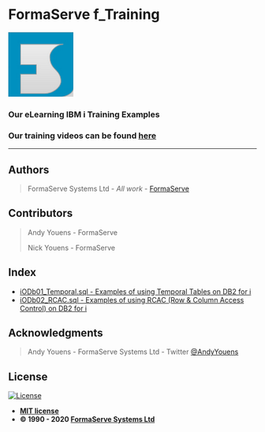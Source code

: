 # FormaServe f_Training

![FormaServe Logo](https://github.com/AndyYouens/f_Learning/blob/master/images/Logo.png)

### Our eLearning IBM i Training Examples

### Our training videos can be found [here](https://learning.formaserve.co.uk)

---

## Authors

> FormaServe Systems Ltd - _All work_ - [FormaServe](https://www.formaserve.co.uk)

## Contributors

> Andy Youens - FormaServe
>
> Nick Youens - FormaServe

## Index

- [iODb01_Temporal.sql - Examples of using Temporal Tables on DB2 for i](iODb01_Temporal.sql)
- [iODb02_RCAC.sql - Examples of using RCAC (Row & Column Access Control) on DB2 for i](iODb02_RCAC.sql)

## Acknowledgments

> Andy Youens - FormaServe Systems Ltd - Twitter [@AndyYouens](https://twitter.com/AndyYouens)

## License

[![License](http://img.shields.io/:license-mit-blue.svg?style=flat-square)](http://badges.mit-license.org)

- **[MIT license](http://opensource.org/licenses/mit-license.php)**
- **© 1990 - 2020 [FormaServe Systems Ltd](https://www.formaserve.co.uk)**

